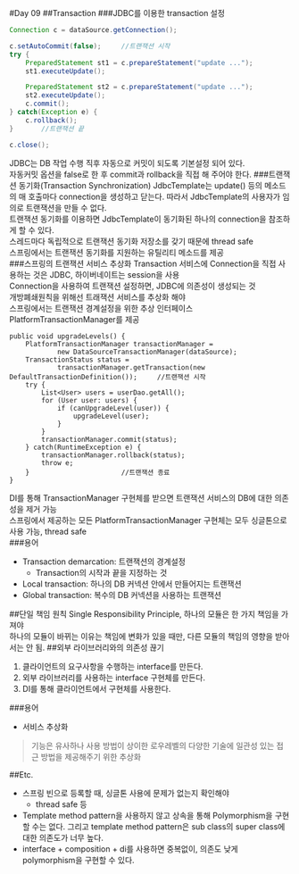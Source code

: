 #Day 09
##Transaction
###JDBC를 이용한 transaction 설정
```java
Connection c = dataSource.getConnection();

c.setAutoCommit(false);		//트랜잭션 시작
try {
	PreparedStatement st1 = c.prepareStatement("update ...");
	st1.executeUpdate();

	PreparedStatement st2 = c.prepareStatement("update ...");
	st2.executeUpdate();
	c.commit();
} catch(Exception e) {
	c.rollback();
}		//트랜잭션 끝

c.close();
```
JDBC는 DB 작업 수행 직후 자동으로 커밋이 되도록 기본설정 되어 있다.	
자동커밋 옵션을 false로 한 후 commit과 rollback을 직접 해 주어야 한다.
###트랜잭션 동기화(Transaction Synchronization)
JdbcTemplate는 update() 등의 메소드의 매 호출마다 connection을 생성하고 닫는다. 따라서 JdbcTemplate의 사용자가 임의로 트랜잭션을 만들 수 없다.	
트랜잭션 동기화를 이용하면 JdbcTemplate이 동기화된 하나의 connection을 참조하게 할 수 있다.	
스레드마다 독립적으로 트랜잭션 동기화 저장소를 갖기 때문에 thread safe	
스프링에서는 트랜잭션 동기화를 지원하는 유틸리티 메소드를 제공	
###스프링의 트랜잭션 서비스 추상화
Transaction 서비스에 Connection을 직접 사용하는 것은 JDBC, 하이버네이트는 session을 사용	
Connection을 사용하여 트랜잭션 설정하면, JDBC에 의존성이 생성되는 것	
개방폐쇄원칙을 위해선 트래잭션 서비스를 추상화 해야	
스프링에서는 트랜잭션 경계설정을 위한 추상 인터페이스 PlatformTransactionManager를 제공	
```
public void upgradeLevels() {
	PlatformTransactionManager transactionManager = 
			new DataSourceTransactionManager(dataSource);
	TransactionStatus status =
			transactionManager.getTransaction(new DefaultTransactionDefinition());     //트랜잭션 시작
	try {
		List<User> users = userDao.getAll();
		for (User user: users) {
			if (canUpgradeLevel(user)) {
				upgradeLevel(user);
			}
		}
		transactionManager.commit(status);
	} catch(RuntimeException e) {
		transactionManager.rollback(status);
		throw e;
	}                       //트랜잭션 종료
}
```
DI를 통해 TransactionManager 구현체를 받으면 트랜잭션 서비스의 DB에 대한 의존성을 제거 가능	
스프링에서 제공하는 모든 PlatformTransactionManager 구현체는 모두 싱글톤으로 사용 가능, thread safe	
###용어
- Transaction demarcation: 트랜잭션의 경계설정
	- Transaction의 시작과 끝을 지정하는 것
- Local transaction: 하나의 DB 커넥션 안에서 만들어지는 트랜잭션
- Global transaction: 복수의 DB 커넥션을 사용하는 트랜잭션

##단일 책임 원칙
Single Responsibility Principle, 하나의 모듈은 한 가지 책임을 가져야	
하나의 모듈이 바뀌는 이유는 책임에 변화가 있을 때만, 다른 모듈의 책임의 영향을 받아서는 안 됨.	
##외부 라이브러리와의 의존성 끊기
1. 클라이언트의 요구사항을 수행하는 interface를 만든다.
2. 외부 라이브러리를 사용하는 interface 구현체를 만든다.
3. DI를 통해 클라이언트에서 구현체를 사용한다.

###용어
- 서비스 추상화
>기능은 유사하나 사용 방법이 상이한 로우레벨의 다양한 기술에 일관성 있는 접근 방법을 제공해주기 위한 추상화


##Etc.
- 스프링 빈으로 등록할 때, 싱글톤 사용에 문제가 없는지 확인해야
	- thread safe 등
- Template method pattern을 사용하지 않고 상속을 통해 Polymorphism을 구현할 수는 없다. 그리고 template method pattern은 sub class의 super class에 대한 의존도가 너무 높다.
- interface + composition + di를 사용하면 중복없이, 의존도 낮게 polymorphism을 구현할 수 있다.